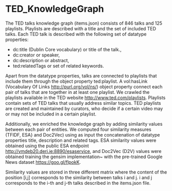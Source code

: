 # TED_KnowledgeGraph
The TED talks knowledge graph (items.json) consists of 846 talks and 125 playlists. Playlists are described with a title and the set of included TED talks. Each TED talk is described with the following set of datatype properties:
* dc:title (Dublin Core vocabulary) or title of the talk.,
* dc:creator or speaker,
* dc:description or abstract,
* ted:relatedTags or set of related keywords.

Apart from the datatype properties, talks are connected to playlists that include them through the object property ted:playlist. A vol:hasLink (Vocabulary Of Links http://purl.org/vol/ns/) object property connect each pair of talks that are together in at least one playlist.
We crawled the playlists available in the TED website http://www.ted.com/playlists. Playlists contain sets of TED talks that usually address similar topics. TED playlists are created and maintained by curators, who decide if a certain video may or may not be included in a certain playlist.

Additionally, we enriched the knowledge graph by adding similarity values between each pair of entities. We computed four similarity measures (TFIDF, ESA} and Doc2Vec) using as input the concatenation of datatype properties title, description and related tags. ESA similarity values were obtained using the public ESA endpoint http://vmdeb20.deri.ie:8890/esaservice, and Doc2Vec (D2V) values were obtained training the gensim implementation~ with the pre-trained Google News dataset https://goo.gl/flpokK.

Similarity values are stored in three different matrix where the content of the position [i,j] corresponds to the similarity between talks i and j. i and j corresponds to the i-th and j-th talks described in the items.json file.
